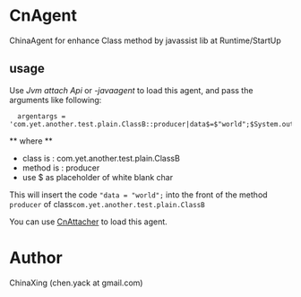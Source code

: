 CnAgent
=======

ChinaAgent for enhance Class method by javassist lib at Runtime/StartUp


usage
-----

Use _Jvm attach Api_ or _-javaagent_ to load this agent, and pass the arguments like following:

```
  argentargs = 'com.yet.another.test.plain.ClassB::producer|data$=$"world";$System.out.println(data);'
```
** where **

* class is  : com.yet.another.test.plain.ClassB
* method is : producer
* use $ as placeholder of white blank char

This will insert the code ``"data = "world";`` into the front of the method ``producer`` of class``com.yet.another.test.plain.ClassB``

You can use [CnAttacher](https://github.com/ChinaXing/CnJvmAttacher) to load this agent.


Author
======

ChinaXing (chen.yack at gmail.com)

